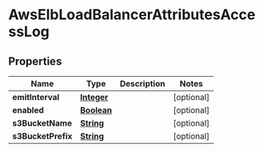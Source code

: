 

# AwsElbLoadBalancerAttributesAccessLog


## Properties

| Name | Type | Description | Notes |
|------------ | ------------- | ------------- | -------------|
|**emitInterval** | [**Integer**](Integer.md) |  |  [optional] |
|**enabled** | [**Boolean**](Boolean.md) |  |  [optional] |
|**s3BucketName** | [**String**](String.md) |  |  [optional] |
|**s3BucketPrefix** | [**String**](String.md) |  |  [optional] |



